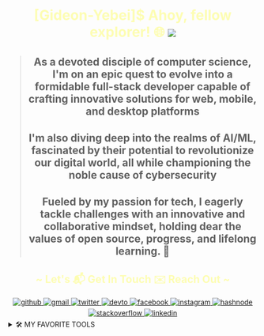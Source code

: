 <!-- markdownlint-disable MD045 -->
<!-- markdownlint-disable MD033 -->
<!-- markdownlint-disable MD041 -->
#

<div align="center">

<h1 align="center" style="color: #ff25;">
 [Gideon-Yebei]$ Ahoy, fellow explorer! 🌐 <img src="https://github.com/blackcater/blackcater/raw/main/images/Hi.gif" height="32" />
</h1>

>##  As a devoted disciple of computer science, I'm on an epic quest to evolve into a formidable full-stack developer capable of crafting innovative solutions for web, mobile, and desktop platforms
>
>## I'm also diving deep into the realms of AI/ML, fascinated by their potential to revolutionize our digital world, all while championing the noble cause of cybersecurity
>
>## Fueled by my passion for tech, I eagerly tackle challenges with an innovative and collaborative mindset, holding dear the values of **open source, progress, and lifelong learning. 🚀**

</div>

<h2 align="center" style="color: #ff25;">
~ Let's 📬 Get In Touch ✉️ Reach Out ~
</h2>

<div align="center">

<a href="https://github.com/Gideon-Yebei" target="_blank">
 <img
      src=https://img.shields.io/badge/github-%2324292e.svg?&style=for-the-badge&logo=github&logoColor=black
      alt=github style="margin-bottom: 5px;"
/>
</a>
<a href="mailto:hk-axl-coder@proton.me" target="_blank">
<img
      src=https://img.shields.io/badge/gmail-%2324292e.svg?&style=for-the-badge&logo=gmail logoColor=red
      alt=gmail style="margin-bottom: 5px;"
/>
</a>
<a href="https://twitter.com/GideonYebei" target="_blank">
<img
      src=https://img.shields.io/badge/twitter-%2300acee.svg?&style=for-the-badge&logo=twitter&logoColor=lightgrey
      alt=twitter style="margin-bottom: 5px;"
/>
</a>
<a href="https://dev.to/HK-AXL-CODER" target="_blank">
<img
      src=https://img.shields.io/badge/dev.to-%2308090A.svg?&style=for-the-badge&logo=dev.to&logoColor=white
      alt=devto style="margin-bottom: 5px;"
/>
</a>
<a href="https://m.facebook.com/profile.php/?id=100088037815575" target="_blank">
<img
      src=https://img.shields.io/badge/facebook-%232E87FB.svg?&style=for-the-badge&logo=facebook&logoColor=white
      alt=facebook style="margin-bottom: 5px;"
/>
</a>
<a href="https://www.instagram.com/calcare_spellbound/" target="_blank">
<img
      src=https://img.shields.io/badge/instagram-%23000000.svg?&style=for-the-badge&logo=instagram&logoColor=green
      alt=instagram style="margin-bottom: 5px;"
/>
</a>
<a href="https://hashnode.com/@ZenithNova" target="_blank">
<img
      src=https://img.shields.io/badge/hashnode-%232962FF.svg?&style=for-the-badge&logo=hashnode&logoColor=white
      alt=hashnode style="margin-bottom: 5px;"
/>
</a>
<a href="https://stackoverflow.com/users/HK-AXL-CODER" target="_blank">
<img
      src=https://img.shields.io/badge/stackoverflow-%23F28032.svg?&style=for-the-badge&logo=stackoverflow&logoColor=white
      alt=stackoverflow style="margin-bottom: 5px;"
/>
</a>
<a href="https://linkedin.com/in/gideon-yebei" target="_blank">
<img
      src=https://img.shields.io/badge/linkedin-%231E77B5.svg?&style=for-the-badge&logo=linkedin&logoColor=blue
      alt=linkedin style="margin-bottom: 5px;"
/>
</a>

</div>

<details>

<summary>🛠️ MY FAVORITE TOOLS</summary>

<div align="center">

  <h3>👨‍💻 Programming Languages</h3>

<a href="#">
    <img
        alt="C"
        src="icons/c.svg"
        height=55
    />
</a>
<a href="#">
    <img
        alt="C"
        src="icons/cpp.svg"
        height=55
    />
</a>
<a href="#">
    <img
        alt="C"
        src="icons/csharp.svg"
        height=55
    />
</a>
<a href="#">
    <img
        alt="C"
        src="icons/vbnet.svg"
        height=55
    />
</a>
<a href="#">
    <img
        alt="C"
        src="icons/java.svg"
        height=55
    />
</a>

  <h3>🌐 Web Development</h3>

<a href="#">
    <img
        alt="C"
        src="icons/html5.svg"
        height=55
    />
</a>
<a href="#">
    <img
        alt="C"
        src="icons/css3.svg"
        height=55
    />
</a>
<a href="#">
    <img
        alt="C"
        src="icons/js.svg"
        height=55
    />
</a>
<a href="#">
    <img
        alt="C"
        src="icons/php.svg"
        height=55
    />
</a>

  <h3>🧰 Frameworks and Libraries</h3>

<a href="#">
    <img
        alt="C"
        src="icons/vaadin.svg"
        height=55
    />
</a>
<a href="#">
    <img
        alt="C"
        src="icons/spring.svg"
        height=55
    />
</a>
<a href="#">
    <img
        alt="C"
        src="icons/microsoft-net-framework.png"
        height=55
    />
</a>

  <h3>Scripting Languages</h3>

<a href="#">
    <img
        alt="C"
        src="icons/bash-1.svg"
        height=55
    />
</a>
<a href="#">
    <img
        alt="C"
        src="icons/powershell.svg"
        height=55
    />
</a>

  <h3>🗄️ Databases and Cloud Hosting</h3>

<a href="#">
    <img
        alt="C"
        src="icons/mongodb.svg"
        height=55
    />
</a>
<a href="#">
    <img
        alt="C"
        src="icons/mariadb.svg"
        height=55
    />
</a>
<a href="#">
    <img
        alt="C"
        src="icons/mysql.svg"
        height=55
    />
</a>
<a href="#">
    <img
        alt="C"
        src="icons/vercel-1.svg.png"
        height=30
    />
</a>

  <h3>Dev Ops</h3>

<a href="#">
    <img
        alt="C"
        src="icons/docker.svg"
        height=55
    />
</a>
<a href="#">
    <img
        alt="C"
        src="icons/git.svg"
        height=55
    />
</a>

  <h3>💻 Software and Tools</h3>

<a href="#">
    <img
        alt="C"
        src="icons/archlinux.png"
        height=55
    />
</a>
<a href="#">
    <img
        alt="C"
        src="icons/jetbrains.png"
        height=55
    />
</a>
<a href="#">
    <img
        alt="C"
        src="icons/discord.svg"
        height=55
    />
</a>
<a href="#">
    <img
        alt="C"
        src="icons/slack.svg"
        height=55
    />
</a>

</div>

</details>
